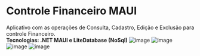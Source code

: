 # Controle Financeiro MAUI

Aplicativo com as operações de Consulta, Cadastro, Edição e Exclusão para controle Financeiro.<br>
**Tecnologias: .NET MAUI e LiteDatabase (NoSql)**
![image](https://user-images.githubusercontent.com/93688391/226081330-229afc0c-917a-4c10-a825-9fefaf0fa7b6.png)
![image](https://user-images.githubusercontent.com/93688391/226081650-5b50eb8a-ee3b-4bef-a01b-73ba6d93aee5.png)
![image](https://user-images.githubusercontent.com/93688391/226081682-fd4c0939-1101-4c67-a2e7-7e4e30f12368.png)
![image](https://user-images.githubusercontent.com/93688391/226081668-76700459-f76c-4ad6-8ea5-0e12ad33fa3b.png)
